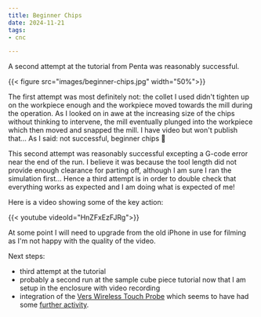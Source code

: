 ```yaml
---
title: Beginner Chips
date: 2024-11-21
tags: 
- cnc

---
```


A second attempt at the tutorial from Penta was reasonably successful.

{{< figure src="images/beginner-chips.jpg" width="50%">}}

The first attempt was most definitely not: the collet I used didn't tighten up on the workpiece enough
and the workpiece moved towards the mill during the operation. As I looked on in awe at the increasing size of the chips without thinking
to intervene, the mill eventually plunged into the workpiece which then moved and snapped the mill. I have video but won't
publish that... As I said: not successful, beginner chips 🥹

<!--more-->

This second attempt was reasonably successful excepting a G-code error near the end of the run. I believe it was because
the tool length did not provide enough clearance for parting off, although I am sure I ran the simulation first... 
Hence a third attempt  is in order to double check that everything works as expected and I am doing what is expected of me!

Here is a video showing some of the key action:

{{< youtube videoId="HnZFxEzFJRg">}}

At some point I will need to upgrade from the old iPhone in use for filming as I'm not happy with the quality of the video.

Next steps:

* third attempt at the tutorial
* probably a second run at the sample cube piece tutorial now that I am setup in the enclosure with video recording
* integration of the [Vers Wireless Touch Probe](https://vers.ge/en/blog/user-guides/wlr-v8) which seems to have had some [further activity](https://community.pentamachine.com/t/using-josh-pieper-probe-with-fusion-360/453/23).
